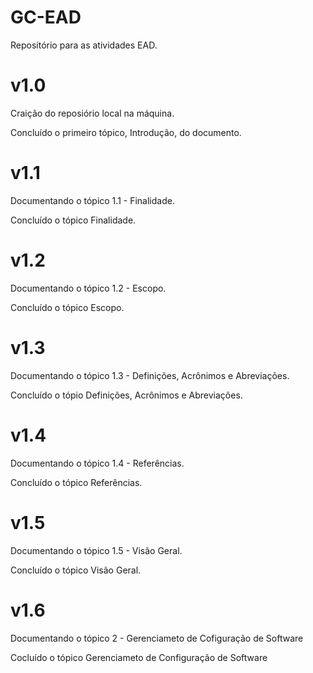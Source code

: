 # GC-EAD
Repositório para as atividades EAD.

# v1.0
Craição do reposiório local na máquina.

Concluído o primeiro tópico, Introdução, do documento.

# v1.1
Documentando o tópico 1.1 - Finalidade.

Concluído o tópico Finalidade.

# v1.2
Documentando o tópico 1.2 - Escopo.

Concluído o tópico Escopo.

# v1.3
Documentando o tópico 1.3 - Definições, Acrônimos e Abreviações.

Concluído o tópio Definições, Acrônimos e Abreviações.

# v1.4
Documentando o tópico 1.4 - Referências.

Concluído o tópico Referências.

# v1.5
Documentando o tópico 1.5 - Visão Geral.

Concluído o tópico Visão Geral.

# v1.6
Documentando o tópico 2 - Gerenciameto de Cofiguração de Software

Cocluído o tópico Gerenciameto de Configuração de Software